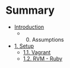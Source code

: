 # Summary

* [Introduction](README.md)
   * 0. Assumptions
* [1. Setup](chapter1.md)
   * [1.1. Vagrant](vagrant.md)
   * [1.2. RVM - Ruby](rvm_-_ruby.md)

